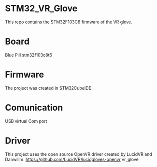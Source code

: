 # STM32_VR_Glove
This repo contains the STM32F103C8 firmware of the VR glove. 
# Board
Blue Pill stm32f103c8t6

# Firmware
The project was created in STM32CubeIDE 

# Comunication
USB virtual Com port

# Driver
This project uses the open source OpenVR driver created by LucidVR and Danwillm: https://github.com/LucidVR/lucidgloves-openvr
vr_glove
